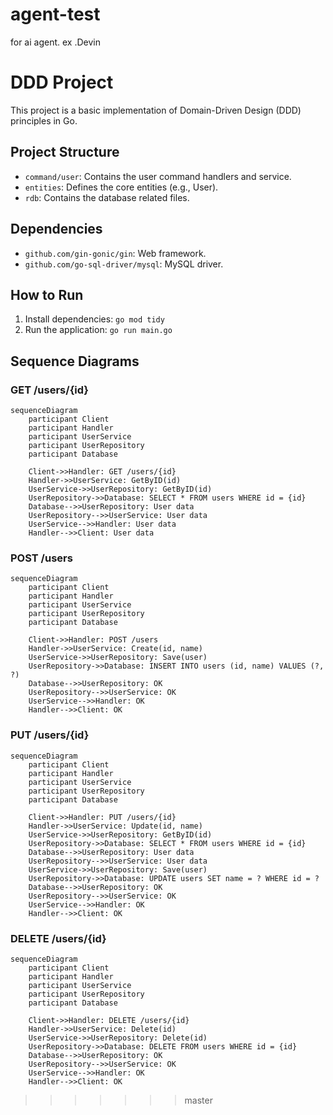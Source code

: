 # agent-test
for ai agent. ex .Devin

# DDD Project

This project is a basic implementation of Domain-Driven Design (DDD) principles in Go.

## Project Structure

- `command/user`: Contains the user command handlers and service.
- `entities`: Defines the core entities (e.g., User).
- `rdb`: Contains the database related files.

## Dependencies

- `github.com/gin-gonic/gin`: Web framework.
- `github.com/go-sql-driver/mysql`: MySQL driver.

## How to Run

1.  Install dependencies: `go mod tidy`
2.  Run the application: `go run main.go`

## Sequence Diagrams

### GET /users/{id}

```mermaid
sequenceDiagram
    participant Client
    participant Handler
    participant UserService
    participant UserRepository
    participant Database

    Client->>Handler: GET /users/{id}
    Handler->>UserService: GetByID(id)
    UserService->>UserRepository: GetByID(id)
    UserRepository->>Database: SELECT * FROM users WHERE id = {id}
    Database-->>UserRepository: User data
    UserRepository-->>UserService: User data
    UserService-->>Handler: User data
    Handler-->>Client: User data
```

### POST /users

```mermaid
sequenceDiagram
    participant Client
    participant Handler
    participant UserService
    participant UserRepository
    participant Database

    Client->>Handler: POST /users
    Handler->>UserService: Create(id, name)
    UserService->>UserRepository: Save(user)
    UserRepository->>Database: INSERT INTO users (id, name) VALUES (?, ?)
    Database-->>UserRepository: OK
    UserRepository-->>UserService: OK
    UserService-->>Handler: OK
    Handler-->>Client: OK
```

### PUT /users/{id}

```mermaid
sequenceDiagram
    participant Client
    participant Handler
    participant UserService
    participant UserRepository
    participant Database

    Client->>Handler: PUT /users/{id}
    Handler->>UserService: Update(id, name)
    UserService->>UserRepository: GetByID(id)
    UserRepository->>Database: SELECT * FROM users WHERE id = {id}
    Database-->>UserRepository: User data
    UserRepository-->>UserService: User data
    UserService->>UserRepository: Save(user)
    UserRepository->>Database: UPDATE users SET name = ? WHERE id = ?
    Database-->>UserRepository: OK
    UserRepository-->>UserService: OK
    UserService-->>Handler: OK
    Handler-->>Client: OK
```

### DELETE /users/{id}

```mermaid
sequenceDiagram
    participant Client
    participant Handler
    participant UserService
    participant UserRepository
    participant Database

    Client->>Handler: DELETE /users/{id}
    Handler->>UserService: Delete(id)
    UserService->>UserRepository: Delete(id)
    UserRepository->>Database: DELETE FROM users WHERE id = {id}
    Database-->>UserRepository: OK
    UserRepository-->>UserService: OK
    UserService-->>Handler: OK
    Handler-->>Client: OK
```
>>>>>>> master
